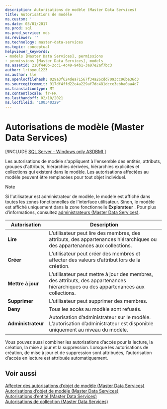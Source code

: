 ```yaml
---
description: Autorisations de modèle (Master Data Services)
title: Autorisations de modèle
ms.custom: ''
ms.date: 03/01/2017
ms.prod: sql
ms.prod_service: mds
ms.reviewer: ''
ms.technology: master-data-services
ms.topic: conceptual
helpviewer_keywords:
- models [Master Data Services], permissions
- permissions [Master Data Services], models
ms.assetid: 210f440b-2cc1-4c49-94b1-3a97e2af7bc3
author: lrtoyou1223
ms.author: lle
ms.openlocfilehash: 029a3f624dea71567f34a26cdd7093cc96be36d3
ms.sourcegitcommit: 917df4ffd22e4a229af7dc481dcce3ebba0aa4d7
ms.translationtype: MT
ms.contentlocale: fr-FR
ms.lasthandoff: 02/10/2021
ms.locfileid: "100340329"
---
```

# <a name="model-permissions-master-data-services"></a>Autorisations de modèle (Master Data Services)

[!INCLUDE [SQL Server - Windows only ASDBMI  ](../includes/applies-to-version/sql-windows-only-asdbmi.md)]

  Les autorisations de modèle s'appliquent à l'ensemble des entités, attributs, groupes d'attributs, hiérarchies dérivées, hiérarchies explicites et collections qui existent dans le modèle. Les autorisations affectées au modèle peuvent être remplacées pour tout objet individuel.  
  
> [!NOTE]  
>  Si l'utilisateur est administrateur de modèle, le modèle est affiché dans toutes les zones fonctionnelles de l'interface utilisateur. Sinon, le modèle est affiché uniquement dans la zone fonctionnelle **Explorateur** . Pour plus d’informations, consultez [administrateurs &#40;Master Data Services&#41;](../master-data-services/administrators-master-data-services.md).  
  
|Autorisation|Description|  
|----------------|-----------------|  
|**Lire**|L’utilisateur peut lire des membres, des attributs, des appartenances hiérarchiques ou des appartenances aux collections.|  
|**Créer**|L’utilisateur peut créer des membres et affecter des valeurs d’attribut lors de la création.|  
|**Mettre à jour**|L’utilisateur peut mettre à jour des membres, des attributs, des appartenances hiérarchiques ou des appartenances aux collections.|  
|**Supprimer**|L’utilisateur peut supprimer des membres.|  
|**Deny**|Tous les accès au modèle sont refusés.|  
|**Administrateur**|Autorisation d’administrateur sur le modèle. L’autorisation d’administrateur est disponible uniquement au niveau du modèle.|  
  
 Vous pouvez aussi combiner les autorisations d’accès pour la lecture, la création, la mise à jour et la suppression. Lorsque les autorisations de création, de mise à jour et de suppression sont attribuées, l’autorisation d’accès en lecture est attribuée automatiquement.  
  
## <a name="see-also"></a>Voir aussi  
 [Affecter des autorisations d’objet de modèle &#40;Master Data Services&#41;](../master-data-services/assign-model-object-permissions-master-data-services.md)   
 [Autorisations d’objet de modèle &#40;Master Data Services&#41;](../master-data-services/model-object-permissions-master-data-services.md)   
 [Autorisations d’entité &#40;Master Data Services&#41;](../master-data-services/entity-permissions-master-data-services.md)   
 [Autorisations de collection &#40;Master Data Services&#41;](../master-data-services/collection-permissions-master-data-services.md)  
  
  
